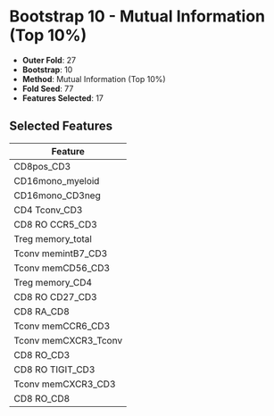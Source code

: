 # Bootstrap 10 - Mutual Information (Top 10%)

- **Outer Fold**: 27
- **Bootstrap**: 10
- **Method**: Mutual Information (Top 10%)
- **Fold Seed**: 77
- **Features Selected**: 17

## Selected Features

| Feature |
|---------|
| CD8pos_CD3 |
| CD16mono_myeloid |
| CD16mono_CD3neg |
| CD4 Tconv_CD3 |
| CD8 RO CCR5_CD3 |
| Treg memory_total |
| Tconv memintB7_CD3 |
| Tconv memCD56_CD3 |
| Treg memory_CD4 |
| CD8 RO CD27_CD3 |
| CD8 RA_CD8 |
| Tconv memCCR6_CD3 |
| Tconv memCXCR3_Tconv |
| CD8 RO_CD3 |
| CD8 RO TIGIT_CD3 |
| Tconv memCXCR3_CD3 |
| CD8 RO_CD8 |
